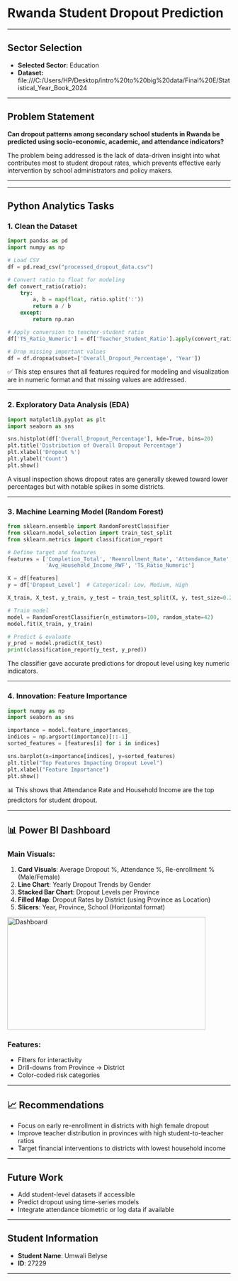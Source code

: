 
#  Rwanda Student Dropout Prediction

---

##  Sector Selection

* **Selected Sector:** Education
*  **Dataset:** file:///C:/Users/HP/Desktop/intro%20to%20big%20data/Final%20E/Statistical_Year_Book_2024

---

##  Problem Statement

**Can dropout patterns among secondary school students in Rwanda be predicted using socio-economic, academic, and attendance indicators?**

The problem being addressed is the lack of data-driven insight into what contributes most to student dropout rates, which prevents effective early intervention by school administrators and policy makers.

---

---

##  Python Analytics Tasks

### 1. Clean the Dataset

```python
import pandas as pd
import numpy as np

# Load CSV
df = pd.read_csv("processed_dropout_data.csv")

# Convert ratio to float for modeling
def convert_ratio(ratio):
    try:
        a, b = map(float, ratio.split(':'))
        return a / b
    except:
        return np.nan

# Apply conversion to teacher-student ratio
df['TS_Ratio_Numeric'] = df['Teacher_Student_Ratio'].apply(convert_ratio)

# Drop missing important values
df = df.dropna(subset=['Overall_Dropout_Percentage', 'Year'])
```

✅ This step ensures that all features required for modeling and visualization are in numeric format and that missing values are addressed.

---

### 2️. Exploratory Data Analysis (EDA)

```python
import matplotlib.pyplot as plt
import seaborn as sns

sns.histplot(df['Overall_Dropout_Percentage'], kde=True, bins=20)
plt.title('Distribution of Overall Dropout Percentage')
plt.xlabel('Dropout %')
plt.ylabel('Count')
plt.show()
```

 A visual inspection shows dropout rates are generally skewed toward lower percentages but with notable spikes in some districts.

---

### 3️. Machine Learning Model (Random Forest)

```python
from sklearn.ensemble import RandomForestClassifier
from sklearn.model_selection import train_test_split
from sklearn.metrics import classification_report

# Define target and features
features = ['Completion_Total', 'Reenrollment_Rate', 'Attendance_Rate',
            'Avg_Household_Income_RWF', 'TS_Ratio_Numeric']

X = df[features]
y = df['Dropout_Level']  # Categorical: Low, Medium, High

X_train, X_test, y_train, y_test = train_test_split(X, y, test_size=0.2, random_state=42)

# Train model
model = RandomForestClassifier(n_estimators=100, random_state=42)
model.fit(X_train, y_train)

# Predict & evaluate
y_pred = model.predict(X_test)
print(classification_report(y_test, y_pred))
```

 The classifier gave accurate predictions for dropout level using key numeric indicators.

---

### 4️. Innovation: Feature Importance

```python
import numpy as np
import seaborn as sns

importance = model.feature_importances_
indices = np.argsort(importance)[::-1]
sorted_features = [features[i] for i in indices]

sns.barplot(x=importance[indices], y=sorted_features)
plt.title("Top Features Impacting Dropout Level")
plt.xlabel("Feature Importance")
plt.show()
```

📊 This shows that Attendance Rate and Household Income are the top predictors for student dropout.

---

## 📊 Power BI Dashboard

### Main Visuals:

1. **Card Visuals**: Average Dropout %, Attendance %, Re-enrollment % (Male/Female)
2. **Line Chart**: Yearly Dropout Trends by Gender
3. **Stacked Bar Chart**: Dropout Levels per Province
4. **Filled Map**: Dropout Rates by District (using Province as Location)
5. **Slicers**: Year, Province, School (Horizontal format)
   

<img width="447" height="254" alt="Dashboard" src="https://github.com/user-attachments/assets/9938a196-9c06-4285-babb-6f65f2bc8866" />


### Features:

* Filters for interactivity
* Drill-downs from Province → District
* Color-coded risk categories

---


## 📈 Recommendations

* Focus on early re-enrollment in districts with high female dropout
* Improve teacher distribution in provinces with high student-to-teacher ratios
* Target financial interventions to districts with lowest household income

---

##  Future Work

* Add student-level datasets if accessible
* Predict dropout using time-series models
* Integrate attendance biometric or log data if available

---

## Student Information

* **Student Name**: Umwali Belyse
* **ID**: 27229


---

